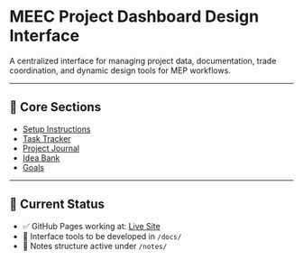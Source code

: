 # MEEC Project Dashboard Design Interface

A centralized interface for managing project data, documentation, trade coordination, and dynamic design tools for MEP workflows.

---

## 📁 Core Sections

- [Setup Instructions](notes/setup.md)
- [Task Tracker](notes/tasks.md)
- [Project Journal](notes/journal.md)
- [Idea Bank](notes/ideas.md)
- [Goals](notes/goals.md)

---

## 🚧 Current Status

- ✅ GitHub Pages working at: [Live Site](https://roving-anomaly.github.io/meec-dashboard/)
- 🔧 Interface tools to be developed in `/docs/`
- 📂 Notes structure active under `/notes/`

